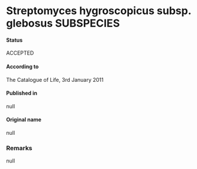 # Streptomyces hygroscopicus subsp. glebosus SUBSPECIES

#### Status
ACCEPTED

#### According to
The Catalogue of Life, 3rd January 2011

#### Published in
null

#### Original name
null

### Remarks
null